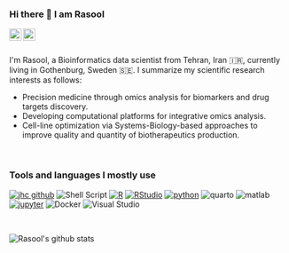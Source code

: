 ### Hi there 👋 I am Rasool

<a href="https://twitter.com/RaSaghaleyn">
<img align="left" alt="Saket Prag | Twitter" width="22px" src="https://cdn.jsdelivr.net/npm/simple-icons@v3/icons/twitter.svg" />
</a>
<a href="https://www.linkedin.com/in/rasool-saghaleyni/">
<img align="left" alt="Saket Prag" width="22px" src="https://cdn.jsdelivr.net/npm/simple-icons@v3/icons/linkedin.svg" />
</a>
<br />

<br />

I'm Rasool, a Bioinformatics data scientist from  Tehran, Iran 🇮🇷, currently living in  Gothenburg, Sweden 🇸🇪.
I summarize my scientific research interests as follows: 

- Precision medicine through omics analysis for biomarkers and drug targets discovery.
- Developing computational platforms for integrative omics analysis.
- Cell-line optimization via Systems-Biology-based approaches to improve quality and quantity of biotherapeutics production.

<br />

### Tools and languages I mostly use
[![jhc github](https://img.shields.io/badge/GitHub-jhrcook-181717.svg?style=plastic&logo=github)](https://github.com/jhrcook)
![Shell Script](https://img.shields.io/badge/shell_script-%23121011.svg?style=plastic&logo=gnu-bash&logoColor=white)
[![R](https://img.shields.io/badge/-script-276DC3.svg?style=plastic&logo=R)](https://cran.r-project.org)
[![RStudio](https://img.shields.io/badge/RStudio-project-75AADB.svg?style=plastic&logo=RStudio)](https://www.rstudio.com)
[![python](https://img.shields.io/badge/Python-3.9-3776AB.svg?style=plastic&logo=python&logoColor=white)](https://www.python.org)
![quarto](https://img.shields.io/badge/Quarto-5C2D91.svg?style=plastic&logo=quarto&logoColor=white)
![matlab](https://img.shields.io/badge/Matlab-5C2D91.svg?style=plastic&logo=matlab&logoColor=white)
[![jupyter](https://img.shields.io/badge/Jupyter-Lab-F37626.svg?style=plastic&logo=Jupyter)](https://jupyterlab.readthedocs.io/en/stable)
![Docker](https://img.shields.io/badge/docker-%230db7ed.svg?style=plastic&logo=docker&logoColor=white)
![Visual Studio](https://img.shields.io/badge/Visual%20Studio-5C2D91.svg?style=plastic&logo=visual-studio&logoColor=white)

<br />

![Rasool's github stats](https://github-readme-stats.vercel.app/api?username=Rasools&show_icons=true&hide_border=true&hide=stars)



